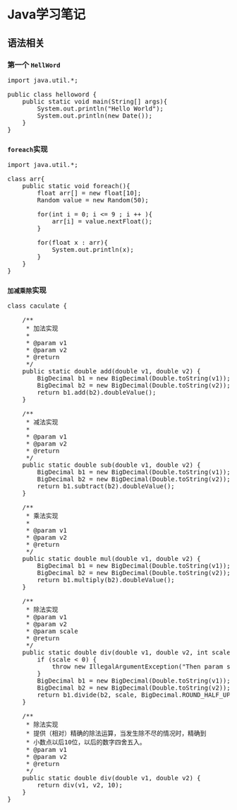 # Java学习笔记
## 语法相关
### 第一个 `HellWord`
<pre>
import java.util.*;

public class helloword {
	public static void main(String[] args){
		System.out.println("Hello World");
		System.out.println(new Date());
	}
}
</pre>

### `foreach`实现
<pre>
import java.util.*;

class arr{
	public static void foreach(){
		float arr[] = new float[10];
		Random value = new Random(50);
		
		for(int i = 0; i <= 9 ; i ++ ){
			arr[i] = value.nextFloat();
		}
		
		for(float x : arr){
			System.out.println(x);
		}
	}
}
</pre>


### `加减乘除`实现

<pre>
class caculate {

	/**
	 * 加法实现
	 * 
	 * @param v1
	 * @param v2
	 * @return
	 */
	public static double add(double v1, double v2) {
		BigDecimal b1 = new BigDecimal(Double.toString(v1));
		BigDecimal b2 = new BigDecimal(Double.toString(v2));
		return b1.add(b2).doubleValue();
	}

	/**
	 * 减法实现
	 * 
	 * @param v1
	 * @param v2
	 * @return
	 */
	public static double sub(double v1, double v2) {
		BigDecimal b1 = new BigDecimal(Double.toString(v1));
		BigDecimal b2 = new BigDecimal(Double.toString(v2));
		return b1.subtract(b2).doubleValue();
	}

	/**
	 * 乘法实现
	 * 
	 * @param v1
	 * @param v2
	 * @return
	 */
	public static double mul(double v1, double v2) {
		BigDecimal b1 = new BigDecimal(Double.toString(v1));
		BigDecimal b2 = new BigDecimal(Double.toString(v2));
		return b1.multiply(b2).doubleValue();
	}

	/**
	 * 除法实现
	 * @param v1
	 * @param v2
	 * @param scale
	 * @return
	 */
	public static double div(double v1, double v2, int scale) {
		if (scale < 0) {
			throw new IllegalArgumentException("Then param scale must be a positive integer or zero");
		}
		BigDecimal b1 = new BigDecimal(Double.toString(v1));
		BigDecimal b2 = new BigDecimal(Double.toString(v2));
		return b1.divide(b2, scale, BigDecimal.ROUND_HALF_UP).doubleValue();
	}

	/**
	 * 除法实现
	 * 提供（相对）精确的除法运算，当发生除不尽的情况时，精确到 
	 * 小数点以后10位，以后的数字四舍五入。 
	 * @param v1
	 * @param v2
	 * @return
	 */
	public static double div(double v1, double v2) {
		return div(v1, v2, 10);
	}
}

</pre>